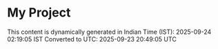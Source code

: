 # My Project

This content is dynamically generated in Indian Time (IST): 2025-09-24 02:19:05 IST
Converted to UTC: 2025-09-23 20:49:05 UTC
